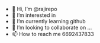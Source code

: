 - 👋 Hi, I’m @rajirepo
- 👀 I’m interested in 
- 🌱 I’m currently learning github
- 💞️ I’m looking to collaborate on ...
- 📫 How to reach me 6692437833

<!---
rajirepo/rajirepo is a ✨ special ✨ repository because its `README.md` (this file) appears on your GitHub profile.
You can click the Preview link to take a look at your changes.
--->
